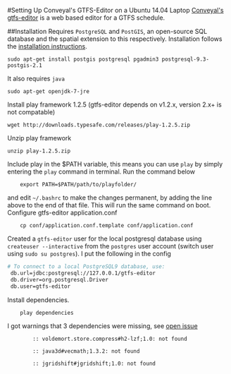 #Setting Up Conveyal's GTFS-Editor on a Ubuntu 14.04 Laptop
[Conveyal's](https://www.conveyal.com) [gtfs-editor](https://github.com/conveyal/gtfs-editor/) is a web based editor for a GTFS schedule. 

##Installation
Requires `PostgreSQL` and `PostGIS`, an open-source SQL database and the spatial extension to this respectively. Installation follows the [installation instructions](https://github.com/conveyal/gtfs-editor/blob/master/INSTALL.md).   

```shell
sudo apt-get install postgis postgresql pgadmin3 postgresql-9.3-postgis-2.1
```
It also requires `java`  
```shell
sudo apt-get openjdk-7-jre
```
Install play framework 1.2.5 (gtfs-editor depends on v1.2.x, version 2.x+ is not compatable)

	wget http://downloads.typesafe.com/releases/play-1.2.5.zip


Unzip play framework

	unzip play-1.2.5.zip
    
Include play in the $PATH variable, this means you can use `play` by simply entering the `play` command in terminal. Run the command below
```shell
    export PATH=$PATH/path/to/playfolder/
```
and edit `~/.bashrc` to make the changes permanent, by adding the line above to the end of that file. This will run the same command on boot.  
Configure gtfs-editor application.conf
```shell
    cp conf/application.conf.template conf/application.conf
```
Created a `gtfs-editor` user for the local postgresql database using `createuser --interactive` from the `postgres` user account (switch user using `sudo su postgres`). I put the following in the config
```bash
# To connect to a local PostgreSQL9 database, use:
 db.url=jdbc:postgresql://127.0.0.1/gtfs-editor
 db.driver=org.postgresql.Driver
 db.user=gtfs-editor
```
Install dependencies.
```
    play dependencies
```
I got warnings that 3 dependencies were missing, see [open issue](https://github.com/conveyal/gtfs-editor/issues/211)
```shell
        :: voldemort.store.compress#h2-lzf;1.0: not found

		:: java3d#vecmath;1.3.2: not found

		:: jgridshift#jgridshift;1.0: not found
```

